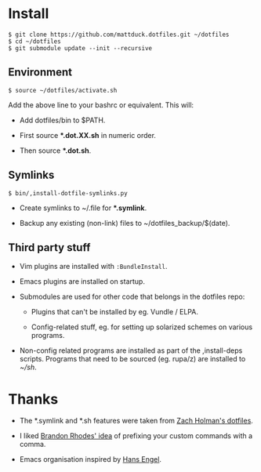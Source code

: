 # Install

    $ git clone https://github.com/mattduck.dotfiles.git ~/dotfiles
    $ cd ~/dotfiles
    $ git submodule update --init --recursive


## Environment

    $ source ~/dotfiles/activate.sh

Add the above line to your bashrc or equivalent. This will:

- Add dotfiles/bin to $PATH. 

- First source __\*.dot.XX.sh__ in numeric order.

- Then source __\*.dot.sh__. 


## Symlinks

    $ bin/,install-dotfile-symlinks.py

- Create symlinks to ~/.file for __\*.symlink__.

- Backup any existing (non-link) files to ~/dotfiles_backup/$(date).


## Third party stuff

- Vim plugins are installed with `:BundleInstall`. 

- Emacs plugins are installed on startup.

- Submodules are used for other code that belongs in the dotfiles repo:

    - Plugins that can't be installed by eg. Vundle / ELPA.

    - Config-related stuff, eg. for setting up solarized schemes on
      various programs.

- Non-config related programs are installed as part of the ,install-deps scripts.
  Programs that need to be sourced (eg. rupa/z) are installed to *~/sh*. 


# Thanks

- The \*.symlink and \*.sh features were taken from [Zach Holman's
  dotfiles](https://github.com/holman/dotfiles).

- I liked [Brandon Rhodes' idea](https://github.com/brandon-rhodes/homedir) of
  prefixing your custom commands with a comma. 

- Emacs organisation inspired by [Hans Engel](https://github.com/hans/dotfiles).
